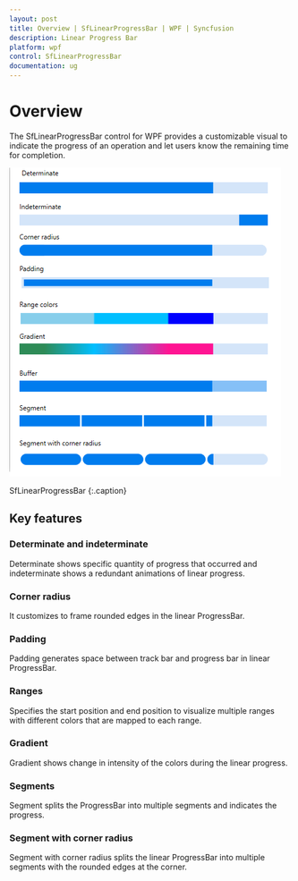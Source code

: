 ```yaml
---
layout: post
title: Overview | SfLinearProgressBar | WPF | Syncfusion
description: Linear Progress Bar
platform: wpf
control: SfLinearProgressBar
documentation: ug
---
```


# Overview

The SfLinearProgressBar control for WPF provides a customizable visual to indicate the progress of an operation and let users know the remaining time for completion.

![SfLinearProgressBar - Overview](Overview_images/Overview.png)

SfLinearProgressBar 
{:.caption}

## Key features

### Determinate and indeterminate
Determinate shows specific quantity of progress that occurred and indeterminate shows a redundant animations of linear progress.

### Corner radius
It customizes to frame rounded edges in the linear ProgressBar.

### Padding
Padding generates space between track bar and progress bar in linear ProgressBar.

### Ranges
Specifies the start position and end position to visualize multiple ranges with different colors that are mapped to each range.

### Gradient 
Gradient shows change in intensity of the colors during the linear progress.

### Segments
Segment splits the ProgressBar into multiple segments and indicates the progress.

### Segment with corner radius
Segment with corner radius splits the linear ProgressBar into multiple segments with the rounded edges at the corner.


